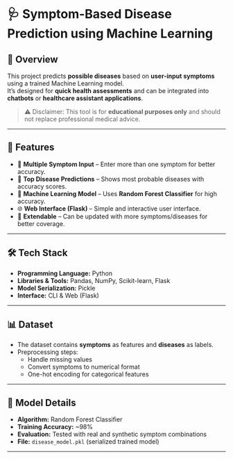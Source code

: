 # 🩺 Symptom-Based Disease Prediction using Machine Learning

## 📌 Overview
This project predicts **possible diseases** based on **user-input symptoms** using a trained Machine Learning model.  
It’s designed for **quick health assessments** and can be integrated into **chatbots** or **healthcare assistant applications**.  
> ⚠ Disclaimer: This tool is for **educational purposes only** and should not replace professional medical advice.

---

## 🚀 Features
- 🧾 **Multiple Symptom Input** – Enter more than one symptom for better accuracy.
- 🎯 **Top Disease Predictions** – Shows most probable diseases with accuracy scores.
- 🤖 **Machine Learning Model** – Uses **Random Forest Classifier** for high accuracy.
- 🌐 **Web Interface (Flask)** – Simple and interactive user interface.
- 📂 **Extendable** – Can be updated with more symptoms/diseases for better coverage.

---

## 🛠 Tech Stack
- **Programming Language:** Python  
- **Libraries & Tools:** Pandas, NumPy, Scikit-learn, Flask  
- **Model Serialization:** Pickle  
- **Interface:** CLI & Web (Flask)

---

## 📊 Dataset
- The dataset contains **symptoms** as features and **diseases** as labels.
- Preprocessing steps:
  - Handle missing values
  - Convert symptoms to numerical format
  - One-hot encoding for categorical features

---

## 🧠 Model Details
- **Algorithm:** Random Forest Classifier
- **Training Accuracy:** ~98%
- **Evaluation:** Tested with real and synthetic symptom combinations
- **File:** `disease_model.pkl` (serialized trained model)

---

